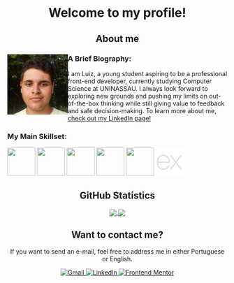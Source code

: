 <h1 align="center">Welcome to my profile!</h1>

<h2 align="center">About me</h2>

<div>
  <img alt="Self-portrait" src="./public/images/picture_001.jpg" align="left" width="27.5%" height="27.5%" object-fit="cover">
  
  <h3>A Brief Biography:</h3>
  I am Luiz, a young student aspiring to be a professional front-end developer, currently studying Computer Science at UNINASSAU. 
  I always look forward to exploring new grounds and pushing my limits on out-of-the-box thinking while still giving value to 
  feedback and safe decision-making. To learn more about me, 
  <a href="https://www.linkedin.com/in/lucarl07/?locale=en_US">
    check out my LinkedIn page!
  </a>
  
  <h3>My Main Skillset:</h3>
  <p align="justify">
    <img src="https://cdn.jsdelivr.net/gh/devicons/devicon@latest/icons/html5/html5-original.svg" width="64px" height="64px" />
    <img src="https://cdn.jsdelivr.net/gh/devicons/devicon@latest/icons/css3/css3-original.svg" width="64px" height="64px" />
    <img src="https://cdn.jsdelivr.net/gh/devicons/devicon@latest/icons/javascript/javascript-original.svg" width="64px" height="64px" />
    <img src="https://cdn.jsdelivr.net/gh/devicons/devicon@latest/icons/react/react-original.svg" width="64px" height="64px" />
    <img src="https://cdn.jsdelivr.net/gh/devicons/devicon@latest/icons/mysql/mysql-original.svg" width="64px" height="64px" />
    <img src="./public/images/express_icon.png" width="64px" height="64px" />
  </p>

  <!-- Use the following links to place badges:
  https://hendrasob.github.io/badges/#list-of-badges-for-your-profile
  https://home.aveek.io/GitHub-Profile-Badges/
  https://skillicons.dev/
  -->
</div>

<h2 align="center">GitHub Statistics</h2>

<div align="center">
  <a href="https://github.com/anuraghazra/github-readme-stats">
    <img height=200 align="center" src="https://github-readme-stats.vercel.app/api?username=lucarl07&show_icons=true&theme=material-palenight" />
  </a>
  <a href="https://github.com/anuraghazra/github-readme-stats">
    <img height=200 align="center" src="https://github-readme-stats.vercel.app/api/top-langs/?username=lucarl07&layout=compact&theme=material-palenight&card_width=320" />
  </a>
  <!-- Original app by anuraghazra on:
  https://github.com/anuraghazra/github-readme-stats 
  -->
</div>

<h2 align="center">Want to contact me?</h2>

<div align="center">
  <p>
    If you want to send an e-mail, feel free to address me in either Portuguese or English.
  </p>
  <a href="mailto:07lucarl.dev@gmail.com">
    <img alt="Gmail" src="https://img.shields.io/badge/Gmail-D14836?style=for-the-badge&logo=gmail&logoColor=white" />
  </a>
  <a href="https://www.linkedin.com/in/lucarl07/?locale=en_US">
    <img alt="LinkedIn" src="https://img.shields.io/badge/LinkedIn-0077B5?style=for-the-badge&logo=linkedin&logoColor=white" />
  </a>
  <a href="https://www.frontendmentor.io/profile/lucarl07">
    <img alt="Frontend Mentor" src="https://img.shields.io/badge/Frontend%20Mentor-3F54A3.svg?style=for-the-badge&logo=Frontend-Mentor&logoColor=white" />
  </a>
</div>
